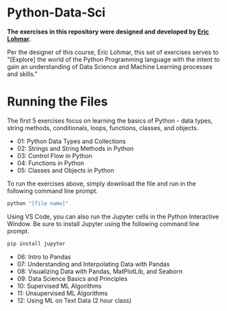 # Python-Data-Sci
**The exercises in this repository were designed and developed by [Eric Lohmar](https://github.com/EEdLoh).**

Per the designer of this course, Eric Lohmar, this set of exercises serves to "[Explore] the world of the Python Programming language with the intent to gain an understanding of Data Science and Machine Learning processes and skills."

# Running the Files
The first 5 exercises focus on learning the basics of Python - data types, string methods, conditionals, loops, functions, classes, and objects.
* 01: Python Data Types and Collections
* 02: Strings and String Methods in Python
* 03: Control Flow in Python
* 04: Functions in Python
* 05: Classes and Objects in Python

To run the exercises above, simply download the file and run in the following command line prompt. 
```bash
python "[file name]"
```
Using VS Code, you can also run the Jupyter cells in the Python Interactive Window. Be sure to install Jupyter using the following command line prompt.
```bash
pip install jupyter
```

* 06: Intro to Pandas
* 07: Understanding and Interpolating Data with Pandas
* 08: Visualizing Data with Pandas, MatPlotLib, and Seaborn
* 09: Data Science Basics and Principles
* 10: Supervised ML Algorithms
* 11: Unsupervised ML Algorithms
* 12: Using ML on Text Data (2 hour class)
